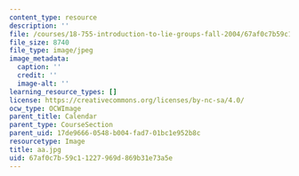 ```yaml
---
content_type: resource
description: ''
file: /courses/18-755-introduction-to-lie-groups-fall-2004/67af0c7b59c11227969d869b31e73a5e_aa.jpg
file_size: 8740
file_type: image/jpeg
image_metadata:
  caption: ''
  credit: ''
  image-alt: ''
learning_resource_types: []
license: https://creativecommons.org/licenses/by-nc-sa/4.0/
ocw_type: OCWImage
parent_title: Calendar
parent_type: CourseSection
parent_uid: 17de9666-0548-b004-fad7-01bc1e952b8c
resourcetype: Image
title: aa.jpg
uid: 67af0c7b-59c1-1227-969d-869b31e73a5e
---
```

